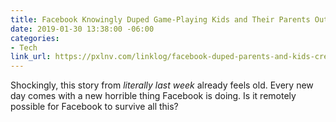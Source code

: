 ```yaml
---
title: Facebook Knowingly Duped Game-Playing Kids and Their Parents Out of Money
date: 2019-01-30 13:38:00 -06:00
categories:
- Tech
link_url: https://pxlnv.com/linklog/facebook-duped-parents-and-kids-credit-cards/
---
```


Shockingly, this story from *literally last week* already feels old. Every new day comes with a new horrible thing Facebook is doing. Is it remotely possible for Facebook to survive all this?